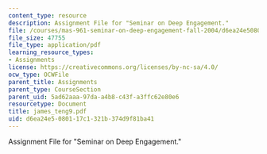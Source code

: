 ```yaml
---
content_type: resource
description: Assignment File for "Seminar on Deep Engagement."
file: /courses/mas-961-seminar-on-deep-engagement-fall-2004/d6ea24e5080117c1321b374d9f81ba41_james_teng9.pdf
file_size: 47755
file_type: application/pdf
learning_resource_types:
- Assignments
license: https://creativecommons.org/licenses/by-nc-sa/4.0/
ocw_type: OCWFile
parent_title: Assignments
parent_type: CourseSection
parent_uid: 5ad62aaa-97da-a4b8-c43f-a3ffc62e80e6
resourcetype: Document
title: james_teng9.pdf
uid: d6ea24e5-0801-17c1-321b-374d9f81ba41
---
```

Assignment File for "Seminar on Deep Engagement."